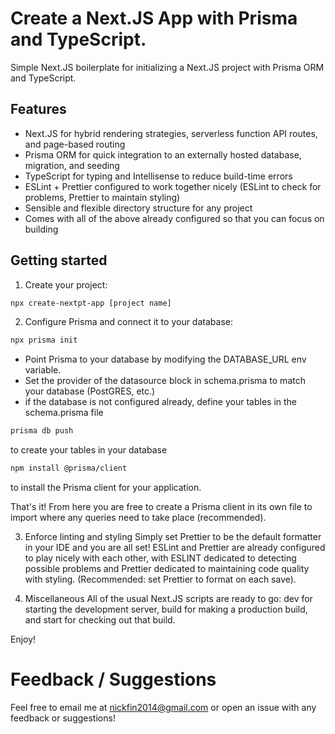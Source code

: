 # Create a Next.JS App with Prisma and TypeScript.

Simple Next.JS boilerplate for initializing a Next.JS project with Prisma ORM and TypeScript.

## Features

- Next.JS for hybrid rendering strategies, serverless function API routes, and page-based routing
- Prisma ORM for quick integration to an externally hosted database, migration, and seeding
- TypeScript for typing and Intellisense to reduce build-time errors
- ESLint + Prettier configured to work together nicely (ESLint to check for problems, Prettier to maintain styling)
- Sensible and flexible directory structure for any project
- Comes with all of the above already configured so that you can focus on building

## Getting started

1. Create your project:
```bash
npx create-nextpt-app [project name]
```

2. Configure Prisma and connect it to your database:

```bash
npx prisma init
```
- Point Prisma to your database by modifying the DATABASE_URL env variable.
- Set the provider of the datasource block in schema.prisma to match your database (PostGRES, etc.)
- if the database is not configured already, define your tables in the schema.prisma file

```bash
prisma db push
```
to create your tables in your database

```bash
npm install @prisma/client
```
to install the Prisma client for your application.

That's it! From here you are free to create a Prisma client in its own file to import where any queries need to take place (recommended).

3. Enforce linting and styling
Simply set Prettier to be the default formatter in your IDE and you are all set! ESLint and Prettier are already configured to play nicely with each other, with ESLINT dedicated to detecting possible problems and Prettier dedicated to maintaining code quality with styling. (Recommended: set Prettier to format on each save).

4. Miscellaneous
All of the usual Next.JS scripts are ready to go: dev for starting the development server, build for making a production build, and start for checking out that build.

Enjoy!

# Feedback / Suggestions

Feel free to email me at nickfin2014@gmail.com or open an issue with any feedback or suggestions!
